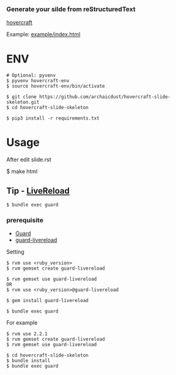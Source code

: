 
### Generate your silde from reStructuredText

[hovercraft](https://github.com/regebro/hovercraft)

Example:
[example/index.html](http://htmlpreview.github.io/?https://github.com/archaicdust/hovercraft-slide-skeleton/blob/master/example/2015-06-01_ming.html#/step-1)

# ENV

    # Optional: pyvenv
    $ pyvenv hovercraft-env
    $ source hovercraft-env/bin/activate

    $ git clone https://github.com/archaicdust/hovercraft-slide-skeleton.git
    $ cd hovercraft-slide-skeleton

    $ pip3 install -r requirements.txt

# Usage

After edit slide.rst

   $ make html

## Tip - [LiveReload](https://github.com/livereload/LiveReload)

    $ bundle exec guard

### prerequisite

+ [Guard](https://github.com/guard/guard)
+ [guard-livereload](https://github.com/guard/guard-livereload)


Setting

    $ rvm use <ruby_version>
    $ rvm gemset create guard-livereload

    $ rvm gemset use guard-livereload
    OR
    $ rvm use <ruby_version>@guard-livereload

    $ gem install guard-livereload

    $ bundle exec guard

For example

    $ rvm use 2.2.1
    $ rvm gemset create guard-livereload
    $ rvm gemset use guard-livereload

    $ cd hovercraft-slide-skeleton
    $ bundle install
    $ bundle exec guard
